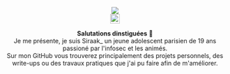 
<p align="center">
  <img src="https://img.shields.io/badge/Langages%20ma%C3%AEtris%C3%A9s%20-%20HTML,%20CSS,%20JS,%20PY,%20PHP-critical"><br/>
  <a href="https://twitter.com/siraak_qlf"><img border="0" width="22px" src="https://cdn.jsdelivr.net/npm/simple-icons@3.4.0/icons/twitter.svg"></a>
</p>

<p align="center">
  <strong>Salutations dinstiguées</strong> 👋
  <br/>
  Je me présente, je suis Siraak_ un jeune adolescent parisien de 19 ans passioné par l'infosec et les animés.
  <br/>Sur mon GitHub vous trouverez principalement des projets personnels, des write-ups ou des travaux pratiques que j'ai pu faire afin de m'améliorer.
</p>
